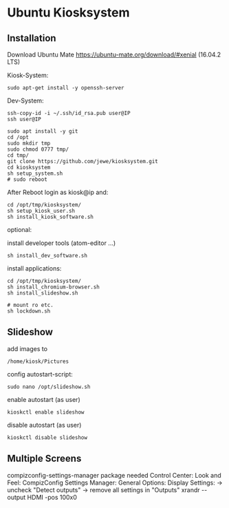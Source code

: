 # Ubuntu Kiosksystem

## Installation
Download Ubuntu Mate
https://ubuntu-mate.org/download/#xenial
(16.04.2 LTS)


Kiosk-System: 
```
sudo apt-get install -y openssh-server
```

Dev-System: 
```
ssh-copy-id -i ~/.ssh/id_rsa.pub user@IP
ssh user@IP
```



```
sudo apt install -y git
cd /opt
sudo mkdir tmp
sudo chmod 0777 tmp/
cd tmp/
git clone https://github.com/jewe/kiosksystem.git
cd kiosksystem
sh setup_system.sh
# sudo reboot
```

After Reboot login as kiosk@ip and:
```
cd /opt/tmp/kiosksystem/
sh setup_kiosk_user.sh
sh install_kiosk_software.sh
```

optional:

install developer tools (atom-editor ...)
```
sh install_dev_software.sh
```

install applications:
```
cd /opt/tmp/kiosksystem/
sh install_chromium-browser.sh
sh install_slideshow.sh

# mount ro etc.
sh lockdown.sh
```

## Slideshow

add images to
```
/home/kiosk/Pictures
```

config autostart-script:
```
sudo nano /opt/slideshow.sh
```

enable autostart (as user)
```
kioskctl enable slideshow
```

disable autostart (as user)
```
kioskctl disable slideshow
```


## Multiple Screens
compizconfig-settings-manager package needed
Control Center: Look and Feel: CompizConfig Settings Manager: General Options: Display Settings:
-> uncheck "Detect outputs"
-> remove all settings in "Outputs"
xrandr --output HDMI -pos 100x0


